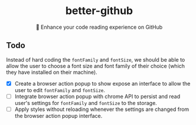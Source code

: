 <div align="center">
  <h1>better-github</h1>
  <p>🎨 Enhance your code reading experience on GitHub</p>
</div>

## Todo
Instead of hard coding the `fontFamily` and `fontSize`, we should be able to allow the user to choose a font size and font family of their choice (which they have installed on their machine).
- [x] Create a browser action popup to show expose an interface to allow the user to edit `fontFamily` and `fontSize`.
- [ ] Integrate browser action popup with chrome API to persist and read user's settings for `fontFamily` and `fontSize` to the storage.
- [ ] Apply styles without reloading whenever the settings are changed from the browser action popup interface.

